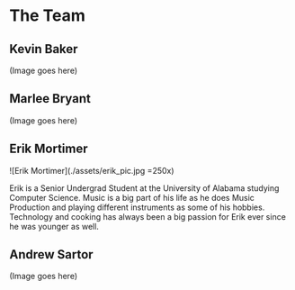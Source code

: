 # The Team 

## Kevin Baker 
(Image goes here)

## Marlee Bryant 
(Image goes here)

## Erik Mortimer 
![Erik Mortimer](./assets/erik_pic.jpg =250x)

Erik is a Senior Undergrad Student at the University of Alabama studying Computer Science. Music is a big part of his life as he does Music Production and playing different instruments as some of his hobbies. Technology and cooking has always been a big passion for Erik ever since he was younger as well. 

## Andrew Sartor
(Image goes here)
